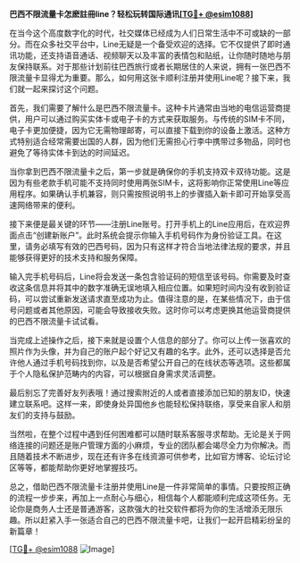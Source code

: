 **巴西不限流量卡怎麽註冊line？轻松玩转国际通讯[[TG💪+ @esim1088](https://t.me/s/esim1088)]**

在当今这个高度数字化的时代，社交媒体已经成为人们日常生活中不可或缺的一部分。而在众多社交平台中，Line无疑是一个备受欢迎的选择。它不仅提供了即时通讯功能，还支持语音通话、视频聊天以及丰富的表情包和贴纸，让你随时随地与朋友保持联系。对于那些计划前往巴西旅行或者长期居住的人来说，拥有一张巴西不限流量卡显得尤为重要。那么，如何用这张卡顺利注册并使用Line呢？接下来，我们就一起来探讨这个问题。

首先，我们需要了解什么是巴西不限流量卡。这种卡片通常由当地的电信运营商提供，用户可以通过购买实体卡或电子卡的方式来获取服务。与传统的SIM卡不同，电子卡更加便捷，因为它无需物理邮寄，可以直接下载到你的设备上激活。这种方式特别适合经常需要出国的人群，因为他们无需担心行李中携带过多物品，同时也避免了等待实体卡到达的时间延迟。

当你拿到巴西不限流量卡之后，第一步就是确保你的手机支持双卡双待功能。这是因为有些老款手机可能不支持同时使用两张SIM卡，这将影响你正常使用Line等应用程序。如果确认手机兼容，则只需按照说明书上的步骤插入新卡即可开始享受高速网络带来的便利。

接下来便是最关键的环节——注册Line账号。打开手机上的Line应用后，在欢迎界面点击“创建新账户”。此时系统会提示你输入手机号码作为身份验证工具。在这里，请务必填写有效的巴西号码，因为只有这样才符合当地法律法规的要求，并且能够获得更好的技术支持和服务保障。

输入完手机号码后，Line将会发送一条包含验证码的短信至该号码。你需要及时查收这条信息并将其中的数字准确无误地填入相应位置。如果短时间内没有收到验证码，可以尝试重新发送请求直至成功为止。值得注意的是，在某些情况下，由于信号问题或者其他原因，可能会导致接收失败。这时你可以考虑更换其他运营商提供的巴西不限流量卡试试看。

当完成上述操作之后，接下来就是设置个人信息的部分了。你可以上传一张喜欢的照片作为头像，并为自己的账户起个好记又有趣的名字。此外，还可以选择是否允许他人通过手机号码找到你，以及是否希望公开自己的在线状态等选项。这些都属于个人隐私保护范畴内的内容，可以根据自身需求灵活调整。

最后别忘了完善好友列表哦！通过搜索附近的人或者直接添加已知的朋友ID，快速建立联系吧。这样一来，即使身处异国他乡也能轻松保持联络，享受来自家人和朋友们的支持与鼓励。

当然啦，在整个过程中遇到任何困难都可以随时联系客服寻求帮助。无论是关于网络连接的问题还是账户管理方面的小麻烦，专业的团队都会竭尽全力为你解决。而且随着技术不断进步，现在还有许多在线资源可供参考，比如官方博客、论坛讨论区等等，都能帮助你更好地掌握技巧。

总之，借助巴西不限流量卡注册并使用Line是一件非常简单的事情。只要按照正确的流程一步步来，再加上一点耐心与细心，相信每个人都能顺利完成这项任务。无论你是商务人士还是普通游客，这款强大的社交软件都将为你的生活增添无限乐趣。所以赶紧入手一张适合自己的巴西不限流量卡吧，让我们一起开启精彩纷呈的新篇章！

[[TG💪+ @esim1088](https://t.me/s/esim1088) ![Image](https://i.postimg.cc/4NQfJmqS/Snipaste-2025-05-13-00-14-12.png)]